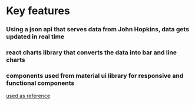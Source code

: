 
# Key features

### Using a json api that serves data from John Hopkins, data gets updated in real time
### react charts library that converts the data into bar and line charts
### components used from material ui library for responsive and functional components

[used as reference](https://www.youtube.com/watch?v=khJlrj3Y6Ls&list=LL5Dz7zLwFBxpzBHnougHz0g&index=6&t=0s)
